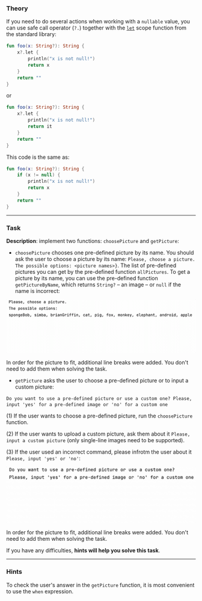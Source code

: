 ### Theory

If you need to do several actions when working with a `nullable` value,
you can use safe call operator (`?.`) together with the [`let`](https://kotlinlang.org/api/latest/jvm/stdlib/kotlin/let.html) scope function from the standard library:
```kotlin
fun foo(x: String?): String {
    x?.let {
        println("x is not null!")
        return x
    }
    return ""
}
```
or
```kotlin
fun foo(x: String?): String {
    x?.let {
        println("x is not null!")
        return it
    }
    return ""
}
```

This code is the same as:
```kotlin
fun foo(x: String?): String {
    if (x != null) {
        println("x is not null!")
        return x
    }
    return ""
}
```

___

### Task

**Description**: implement two functions: `choosePicture` and `getPicture`:

- `choosePicture` chooses one pre-defined picture by its name. 
You should ask the user to choose a picture by its name: `Please, choose a picture. The possible options: <picture names>}`.
The list of pre-defined pictures you can get by the pre-defined function `allPictures`.
To get a picture by its name, you can use the pre-defined function `getPictureByName`, 
which returns `String?` – an image – or `null` if the name is incorrect:

![`choosePicture` function work](../../utils/src/main/resources/images/part1/AlmostDone/choose_picture.gif "`choosePicture` function work")

In order for the picture to fit, additional line breaks were added.
You don't need to add them when solving the task.

- `getPicture` asks the user to choose a pre-defined picture or to input a custom picture:
```text
Do you want to use a pre-defined picture or use a custom one? Please, input 'yes' for a pre-defined image or 'no' for a custom one
```
(1) If the user wants to choose a pre-defined picture, run the `choosePicture` function.

(2) If the user wants to upload a custom picture, ask them about it `Please, input a custom picture` (only single-line images need to be supported).

(3) If the user used an incorrect command, please infrotm the user about it `Please, input 'yes' or 'no'`:

![`getPicture` function work](../../utils/src/main/resources/images/part1/AlmostDone/get_picture.gif "`getPicture` function work")

In order for the picture to fit, additional line breaks were added.
You don't need to add them when solving the task.

If you have any difficulties, **hints will help you solve this task**.

----

### Hints

<div class="hint" title="Code style hint">
  To check the user's answer in the <code>getPicture</code> function, 
  it is most convenient to use the <code>when</code> expression.
</div>
